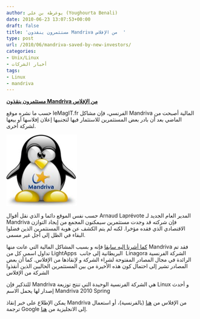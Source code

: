```yaml
---
author: يوغرطة بن علي (Youghourta Benali)
date: 2010-06-23 13:07:53+00:00
draft: false
title: 'مستثمرون ينقذون Mandriva من الإفلاس  '
type: post
url: /2010/06/mandriva-saved-by-new-investors/
categories:
- Unix/Linux
- أخبار الشركات
tags:
- Linux
- mandriva
---
```


**[مستثمرون ينقذون Mandriva من الإفلاس](https://www.it-scoop.com/2010/06/Mandriva-Saved-By-New-Investors)**




حسب ما نشره موقع leMagIT.fr الفرنسي، فإن مشاكل Mandriva المالية أصبحت من الماضي بعد أن بادر بعض المستثمرين للاستثمار فيها لتجنبيها إعلان إفلاسها أو بيعها لشركة أخرى.




[![](mandriva-Tux.jpg)
](https://www.it-scoop.com/2010/06/Mandriva-Saved-By-New-Investors)


حسب نفس الموقع دائما و الذي نقل أقوال Arnaud Laprévote المدير العام الجديد لـ Mandriva فإن شركته قد وجدت مستثمرين سيمكنون المجمع من إيجاد التوازن الاقتصادي الذي فقده مؤخرا. لكنه لم يتم الكشف عن هوية المستثمرين الذين فضلوا البقاء في الظل إلى أجل غير مسمى.

[كما أشرنا إليه سابقا](https://www.it-scoop.com/2010/05/mandriva-for-sale/) فإنه و بسبب المشاكل المالية التي عانت منها Mandriva فقد تم تداول اسمي كل من LightApps  البريطانية إلى جانب  Linagora الشركة الفرنسية الرائدة في مجال المصادر المفتوحة لشراء الشركة و لإنقاذها من الإفلاس. كما أن بعض المصادر تشير إلى احتمال كون هذه الأخيرة من بين المستثمرين الحاليين الذين أنقذوا الشركة من الإفلاس

للتذكير فإن Mandriva هي الشركة الفرنسية الوحيدة التي تنتج توزيعة Linux و أحدث إصدار لها يحمل الاسم Mandriva 2010 Spring

يمكن الإطلاع على خبر إنقاذ Mandriva من الإفلاس من [هنا](http://www.lemagit.fr/article/linux-mandriva-opensource-investisseurs/6613/1/exclusif-mandriva-sauve-par-des-investisseurs/) (بالفرنسية)، أو استعمال ترجمة Google إلى الانجليزية من [هنا](http://translate.google.com/translate?u=http://www.lemagit.fr/article/linux-mandriva-opensource-investisseurs/6613/1/exclusif-mandriva-sauve-par-des-investisseurs/&sl=fr&tl=en&hl=&ie=UTF-8).
